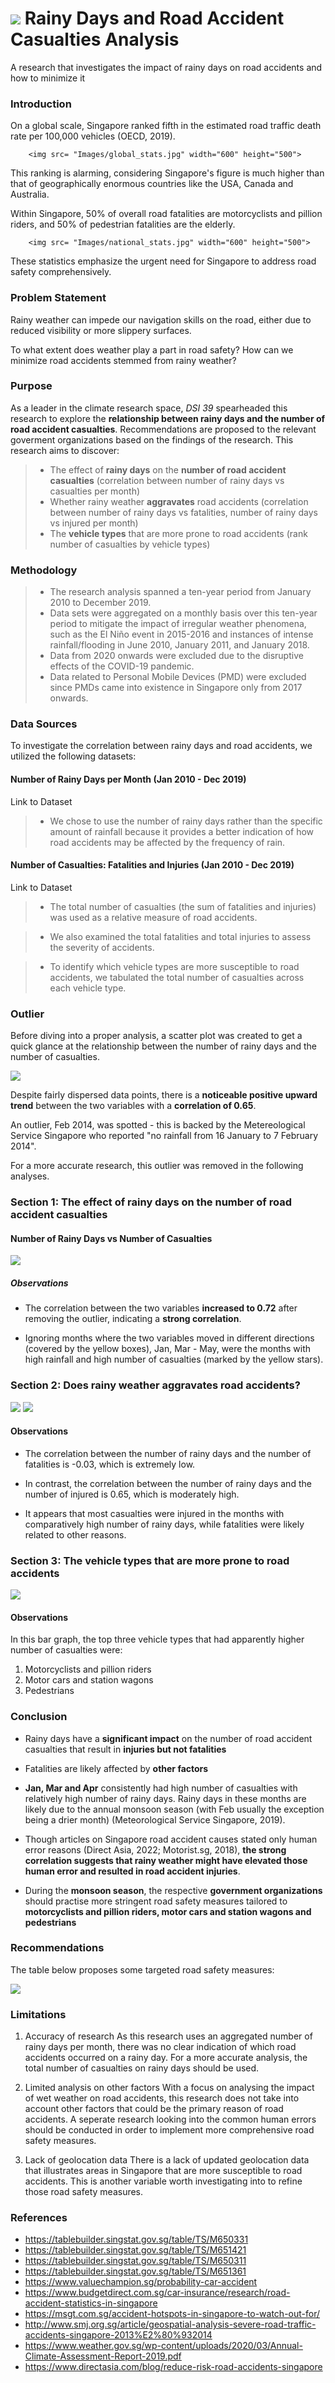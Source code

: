 # ![](https://ga-dash.s3.amazonaws.com/production/assets/logo-9f88ae6c9c3871690e33280fcf557f33.png) Rainy Days and Road Accident Casualties Analysis

A research that investigates the impact of rainy days on road accidents and how to minimize it

### Introduction

On a global scale, Singapore ranked fifth in the estimated road traffic death rate per 100,000 vehicles (OECD, 2019). 

		<img src= "Images/global_stats.jpg" width="600" height="500">

This ranking is alarming, considering Singapore's figure is much higher than that of geographically enormous countries like the USA, Canada and Australia. 

Within Singapore, 50% of overall road fatalities are motorcyclists and pillion riders, and 50% of pedestrian fatalities are the elderly. 

		<img src= "Images/national_stats.jpg" width="600" height="500">

These statistics emphasize the urgent need for Singapore to address road safety comprehensively.


### Problem Statement

Rainy weather can impede our navigation skills on the road, either due to reduced visibility or more slippery surfaces. 

To what extent does weather play a part in road safety? How can we minimize road accidents stemmed from rainy weather?

### Purpose

As a leader in the climate research space, *DSI 39* spearheaded this research to explore the **relationship between rainy days and the number of road accident casualties**. Recommendations are proposed to the relevant goverment organizations based on the findings of the research. This research aims to discover:

> * The effect of **rainy days** on the **number of road accident casualties** (correlation between number of rainy days vs casualties per month)
> * Whether rainy weather **aggravates** road accidents (correlation between number of rainy days vs fatalities, number of rainy days vs injured per month)
> * The **vehicle types** that are more prone to road accidents (rank number of casualties by vehicle types)

### Methodology

> * The research analysis spanned a ten-year period from January 2010 to December 2019.
> * Data sets were aggregated on a monthly basis over this ten-year period to mitigate the impact of irregular weather phenomena, such as the El Niño event in 2015-2016 and instances of intense rainfall/flooding in June 2010, January 2011, and January 2018.
> * Data from 2020 onwards were excluded due to the disruptive effects of the COVID-19 pandemic.
> * Data related to Personal Mobile Devices (PMD) were excluded since PMDs came into existence in Singapore only from 2017 onwards.

### Data Sources
To investigate the correlation between rainy days and road accidents, we utilized the following datasets:

#### Number of Rainy Days per Month (Jan 2010 - Dec 2019)

Link to Dataset
> * We chose to use the number of rainy days rather than the specific amount of rainfall because it provides a better indication of how road accidents may be affected by the frequency of rain.

#### Number of Casualties: Fatalities and Injuries (Jan 2010 - Dec 2019)

Link to Dataset

> * The total number of casualties (the sum of fatalities and injuries) was used as a relative measure of road accidents.

> * We also examined the total fatalities and total injuries to assess the severity of accidents.

> * To identify which vehicle types are more susceptible to road accidents, we tabulated the total number of casualties across each vehicle type.

### Outlier

Before diving into a proper analysis, a scatter plot was created to get a quick glance at the relationship between the number of rainy days and the number of casualties.

<img src= "Images/outlier.jpg">

Despite fairly dispersed data points, there is a **noticeable positive upward trend** between the two variables with a **correlation of 0.65**. 

An outlier, Feb 2014, was spotted - this is backed by the Metereological Service Singapore who reported "no rainfall from 16 January to 7 February 2014".

For a more accurate research, this outlier was removed in the following analyses.

### Section 1: The effect of rainy days on the number of road accident casualties

#### Number of Rainy Days vs Number of Casualties

<img src= "Images/rainydays_vs_casualties.jpg">

##### Observations

* The correlation between the two variables **increased to 0.72** after removing the outlier, indicating a **strong correlation**.  

* Ignoring months where the two variables moved in different directions (covered by the yellow boxes), Jan, Mar - May, were the months with high rainfall and high number of casualties (marked by the yellow stars). 

### Section 2: Does rainy weather aggravates road accidents?

<img src= "Images/rainydays_vs_fatalities.jpg">
<img src= "Images/rainydays_vs_injured.jpg">

#### Observations

* The correlation between the number of rainy days and the number of fatalities is -0.03, which is extremely low.

* In contrast, the correlation between the number of rainy days and the number of injured is 0.65, which is moderately high.

* It appears that most casualties were injured in the months with comparatively high number of rainy days, while fatalities were likely related to other reasons. 

### Section 3: The vehicle types that are more prone to road accidents

<img src= "Images/casualties_by_vehicle_type.jpg">

#### Observations
In this bar graph, the top three vehicle types that had apparently higher number of casualties were:

 1. Motorcyclists and pillion riders
 2. Motor cars and station wagons
 3. Pedestrians
 
 ### Conclusion
 
 * Rainy days have a **significant impact** on the number of road accident casualties that result in **injuries but not fatalities**
 
 * Fatalities are likely affected by **other factors**
 
 * **Jan, Mar and Apr** consistently had high number of casualties with relatively high number of rainy days. Rainy days in these months are likely due to the annual monsoon season (with Feb usually the exception being a drier month) (Meteorological Service Singapore, 2019). 
 
 * Though articles on Singapore road accident causes stated only human error reasons (Direct Asia, 2022; Motorist.sg, 2018), **the strong correlation suggests that rainy weather might have elevated those human error and resulted in road accident injuries**.  
 
 * During the **monsoon season**, the respective **government organizations** should practise more stringent road safety measures tailored to **motorcyclists and pillion riders, motor cars and station wagons and pedestrians**

### Recommendations
The table below proposes some targeted road safety measures:

<img src= "Images/recommendations.jpg">

### Limitations
1. Accuracy of research
	As this research uses an aggregated number of rainy days per month, there was no clear indication of which road accidents occurred on a rainy day. For a more accurate analysis, the total number of casualties on rainy days should be used.

2. Limited analysis on other factors
	With a focus on analysing the impact of wet weather on road accidents, this research does not take into account other factors that could be the primary reason of road accidents. A seperate research looking into the common human errors should be conducted in order to implement more comprehensive road safety measures.

3. Lack of geolocation data
	There is a lack of updated geolocation data that illustrates areas in Singapore that are more susceptible to road accidents. This is another variable worth investigating into to refine those road safety measures.

### References
- https://tablebuilder.singstat.gov.sg/table/TS/M650331
- https://tablebuilder.singstat.gov.sg/table/TS/M651421
- https://tablebuilder.singstat.gov.sg/table/TS/M650311
- https://tablebuilder.singstat.gov.sg/table/TS/M651361
- https://www.valuechampion.sg/probability-car-accident
- https://www.budgetdirect.com.sg/car-insurance/research/road-accident-statistics-in-singapore
- https://msgt.com.sg/accident-hotspots-in-singapore-to-watch-out-for/
- http://www.smj.org.sg/article/geospatial-analysis-severe-road-traffic-accidents-singapore-2013%E2%80%932014
- https://www.weather.gov.sg/wp-content/uploads/2020/03/Annual-Climate-Assessment-Report-2019.pdf
- https://www.directasia.com/blog/reduce-risk-road-accidents-singapore

